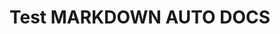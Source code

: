 # Test MARKDOWN AUTO DOCS

<!-- MARKDOWN-AUTO-DOCS:START (CODE:src=./file1.js) -->
<!-- MARKDOWN-AUTO-DOCS:END -->
